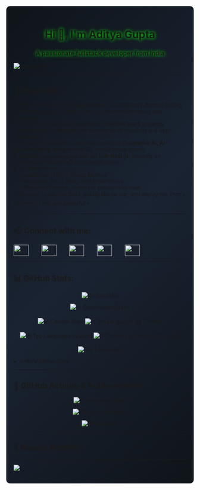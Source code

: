 <div style="background: linear-gradient(135deg, #0f1419 0%, #1a2332 50%, #0f1419 100%); padding: 20px; border-radius: 10px;">

<h1 align="center" style="text-shadow: 0 0 10px #00ff00;">Hi 👋, I'm Aditya Gupta</h1>
<h3 align="center" style="text-shadow: 0 0 10px #00ff00;">A passionate fullstack developer from India</h3>

<p align="left"> 
  <img src="https://komarev.com/ghpvc/?username=lonecoder1&label=Profile%20views&color=0e75b6&style=flat" alt="lonecoder1" /> 
</p>



---

## 💫 About Me:
🔭 I'm currently building **StarkScripts** — an Avengers-themed coding platform designed to make learning development heroic and engaging.  
👯 I'm actively looking to collaborate on **MERN stack projects**, especially those that push the boundaries of creativity and user experience.  
🤝 I'm seeking guidance and collaboration in **Generative AI, AI-powered tools**, and practical ML model development.  
🌱 Currently expanding my skill set with **Next.js**, focusing on performance-driven full-stack applications.  
💬 Let's talk about:  
&emsp;• JavaScript (ES6+), React, Node.js  
&emsp;• MongoDB, REST APIs, GitHub workflows  
&emsp;• Scalable UI design, developer productivity tools  
⚡ Fun fact: I code like Stark, debug like Banner, and deploy like Thor's hammer — fast and powerful ⚡  

---

## 📫 Connect with me:
<p align="left">
  <a href="https://www.linkedin.com/in/aditya-gupta-8b472627a" target="blank" style="margin-right: 15px;">
    <img align="center" src="https://raw.githubusercontent.com/rahuldkjain/github-profile-readme-generator/master/src/images/icons/Social/linked-in-alt.svg" alt="LinkedIn" height="30" width="40" />
  </a>
  &nbsp;&nbsp;&nbsp;
  <a href="https://www.codechef.com/users/conqueror111" target="blank" style="margin-right: 15px;">
    <img align="center" src="https://cdn.jsdelivr.net/npm/simple-icons@3.1.0/icons/codechef.svg" alt="Codechef" height="30" width="40" />
  </a>
  &nbsp;&nbsp;&nbsp;
  <a href="https://codeforces.com/profile/codecommander6" target="blank" style="margin-right: 15px;">
    <img align="center" src="https://raw.githubusercontent.com/rahuldkjain/github-profile-readme-generator/master/src/images/icons/Social/codeforces.svg" alt="Codeforces" height="30" width="40" />
  </a>
  &nbsp;&nbsp;&nbsp;
  <a href="https://leetcode.com/u/lonecoder1/" target="blank" style="margin-right: 15px;">
    <img align="center" src="https://raw.githubusercontent.com/rahuldkjain/github-profile-readme-generator/master/src/images/icons/Social/leet-code.svg" alt="Leetcode" height="30" width="40" />
  </a>
  &nbsp;&nbsp;&nbsp;
  <a href="https://www.geeksforgeeks.org/user/codecomma4jug/" target="blank">
    <img align="center" src="https://raw.githubusercontent.com/rahuldkjain/github-profile-readme-generator/master/src/images/icons/Social/geeks-for-geeks.svg" alt="GFG" height="30" width="40" />
  </a>
</p>

---

## 📊 GitHub Stats:

<!-- Main Stats Overview -->
<p align="center">
  <img src="https://github-readme-stats.vercel.app/api?username=LONECODER1&show_icons=true&theme=github_dark&hide_border=true&bg_color=0D1117&title_color=58a6ff&icon_color=79c0ff&text_color=c9d1d9&count_private=true&include_all_commits=true&custom_title=⭐%20GitHub%20Stats" alt="GitHub Stats"/>
</p>

<!-- GitHub Summary Cards matching your image -->
<p align="center">
  <img src="https://github-profile-summary-cards.vercel.app/api/cards/profile-details?username=LONECODER1&theme=github_dark" alt="📈 Contribution Graph"/>
</p>

<p align="center">
  <img src="https://github-profile-summary-cards.vercel.app/api/cards/stats?username=LONECODER1&theme=github_dark" alt="📊 General Stats"/>
  <img src="https://github-profile-summary-cards.vercel.app/api/cards/most-commit-language?username=LONECODER1&theme=github_dark" alt="🔥 Top Languages by Commit"/>
</p>

<p align="center">
  <img src="https://github-profile-summary-cards.vercel.app/api/cards/repos-per-language?username=LONECODER1&theme=github_dark" alt="📚 Top Languages by Repo"/>
  <img src="https://github-profile-summary-cards.vercel.app/api/cards/productive-time?username=LONECODER1&theme=github_dark&utcOffset=5.5" alt="⏰ Commits by Hour (UTC +5:30)"/>
</p>

<!-- Additional Language Stats -->
<p align="center">
  <img src="https://github-readme-stats.vercel.app/api/top-langs/?username=LONECODER1&theme=github_dark&hide_border=true&bg_color=0D1117&title_color=58a6ff&text_color=c9d1d9&layout=compact&langs_count=8&custom_title=💻%20Most%20Used%20Languages" alt="Top Languages"/>
</p>

<!-- Additional Detailed Stats -->
<details>
<summary>🔥 More GitHub Stats</summary>

### 📈 Contribution Graph
<p align="center">
  <img src="https://github-readme-activity-graph.vercel.app/graph?username=LONECODER1&theme=github-compact&bg_color=0d1117&color=39ff14&line=00ff00&point=ffffff&area=true&hide_border=true" alt="Contribution Graph"/>
</p>

### 🏆 Achievements
<p align="center">
  <img src="https://github-profile-trophy.vercel.app/?username=LONECODER1&theme=onestar&no-frame=false&no-bg=false&margin-w=15&margin-h=15&row=2&column=4" alt="GitHub Trophies" style="padding: 10px;"/>
</p>

### 📊 Detailed Analytics
<p align="center">
  <img src="https://github-readme-stats.vercel.app/api?username=LONECODER1&theme=shadow_green&hide_border=false&include_all_commits=true&count_private=true&show_icons=true&custom_title=Aditya's%20GitHub%20Stats" style="filter: drop-shadow(0 0 5px limegreen);" />
</p>

<p align="center">
  <img src="https://github-readme-stats.vercel.app/api/top-langs/?username=LONECODER1&theme=shadow_green&hide_border=false&layout=compact&langs_count=10&custom_title=Most%20Used%20Languages" style="filter: drop-shadow(0 0 5px limegreen);" />
</p>

<p align="center">
  <img src="https://nirzak-streak-stats.vercel.app/?user=LONECODER1&theme=shadow_green&hide_border=false&stroke=00ff00&ring=00ff00&fire=ff6600&currStreakLabel=00ff00" style="filter: drop-shadow(0 0 5px limegreen);" />
</p>

### 🕒 Coding Activity
<p align="center">
  <img src="https://github-readme-stats.vercel.app/api/wakatime?username=LONECODER1&theme=shadow_green&hide_border=false&layout=compact" alt="WakaTime Stats"/>
</p>

</details>

---

## 🏅 GitHub Activity & Achievements

<!-- Activity Graph with Light Blue Tint -->
<p align="center">
  <img src="https://github-readme-activity-graph.vercel.app/graph?username=LONECODER1&theme=github-compact&bg_color=0d1117&color=58a6ff&line=1f6feb&point=ffffff&area=true&hide_border=true&area_color=1f6feb" alt="Contribution Graph"/>
</p>

<p align="center">
  <img src="https://github-readme-streak-stats.herokuapp.com/?user=LONECODER1&theme=github-dark-blue&hide_border=true&stroke=58a6ff&background=0D1117&ring=58a6ff&fire=ffa657&currStreakLabel=58a6ff" alt="GitHub Streak Stats"/>
</p>

<p align="center">
  <img src="https://github-readme-stats.vercel.app/api?username=LONECODER1&show_icons=true&theme=github_dark&hide_border=true&bg_color=0D1117&title_color=58a6ff&icon_color=79c0ff&text_color=c9d1d9&count_private=true&include_all_commits=true" alt="GitHub Stats"/>
</p>

---

## 🌟 Recent Activity

<!--START_SECTION:activity-->
<!-- This section will be automatically updated by GitHub Actions -->
<!--END_SECTION:activity-->

---

[![](https://visitcount.itsvg.in/api?id=LONECODER1&icon=0&color=0)](https://visitcount.itsvg.in)

<!-- Proudly created with GPRM ( https://gprm.itsvg.in ) -->

</div>

